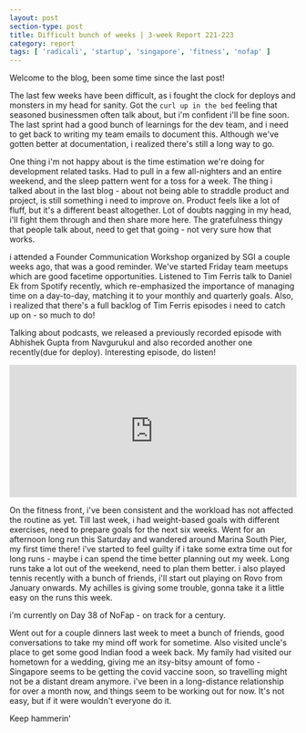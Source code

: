 ```yaml
---
layout: post
section-type: post
title: Difficult bunch of weeks | 3-week Report 221-223
category: report
tags: [ 'radicali', 'startup', 'singapore', 'fitness', 'nofap' ]
---
```


Welcome to the blog, been some time since the last post!

The last few weeks have been difficult, as i fought the clock for deploys and monsters in my head for sanity. Got the `curl up in the bed` feeling that seasoned businessmen often talk about, but i'm confident i'll be fine soon. The last sprint had a good bunch of learnings for the dev team, and i need to get back to writing my team emails to document this. Although we've gotten better at documentation, i realized there's still a long way to go.

One thing i'm not happy about is the time estimation we're doing for development related tasks. Had to pull in a few all-nighters and an entire weekend, and the sleep pattern went for a toss for a week. The thing i talked about in the last blog - about not being able to straddle product and project, is still something i need to improve on. Product feels like a lot of fluff, but it's a different beast altogether. Lot of doubts nagging in my head, i'll fight them through and then share more here. The gratefulness thingy that people talk about, need to get that going - not very sure how that works.

i attended a Founder Communication Workshop organized by SGI a couple weeks ago, that was a good reminder. We've started Friday team meetups which are good facetime opportunities. Listened to Tim Ferris talk to Daniel Ek from Spotify recently, which re-emphasized the importance of managing time on a day-to-day, matching it to your monthly and quarterly goals. Also, i realized that there's a full backlog of Tim Ferris episodes i need to catch up on - so much to do!

Talking about podcasts, we released a previously recorded episode with Abhishek Gupta from Navgurukul and also recorded another one recently(due for deploy). Interesting episode, do listen! 

<iframe src="https://open.spotify.com/embed-podcast/episode/6hw07MqBzcw8WPoR5zt36j" width="100%" height="232" frameborder="0" allowtransparency="true" allow="encrypted-media"></iframe>

On the fitness front, i've been consistent and the workload has not affected the routine as yet. Till last week, i had weight-based goals with different exercises, need to prepare goals for the next six weeks. Went for an afternoon long run this Saturday and wandered around Marina South Pier, my first time there! i've started to feel guilty if i take some extra time out for long runs - maybe i can spend the time better planning out my week. Long runs take a lot out of the weekend, need to plan them better. i also played tennis recently with a bunch of friends, i'll start out playing on Rovo from January onwards. My achilles is giving some trouble, gonna take it a little easy on the runs this week.

i'm currently on Day 38 of NoFap - on track for a century. 

Went out for a couple dinners last week to meet a bunch of friends, good conversations to take my mind off work for sometime. Also visited uncle's place to get some good Indian food a week back. My family had visited our hometown for a wedding, giving me an itsy-bitsy amount of fomo - Singapore seems to be getting the covid vaccine soon, so travelling might not be a distant dream anymore. i've been in a long-distance relationship for over a month now, and things seem to be working out for now. It's not easy, but if it were wouldn't everyone do it.

Keep hammerin'

